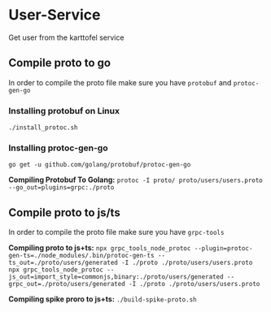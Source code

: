 # User-Service

Get user from the karttofel service

## Compile proto to go

In order to compile the proto file make sure you have `protobuf` and `protoc-gen-go`

### Installing protobuf on Linux

`./install_protoc.sh`

### Installing protoc-gen-go

`go get -u github.com/golang/protobuf/protoc-gen-go`

**Compiling Protobuf To Golang:**
`protoc -I proto/ proto/users/users.proto --go_out=plugins=grpc:./proto`

## Compile proto to js/ts

In order to compile the proto file make sure you have `grpc-tools`

**Compiling proto to js+ts:**
`npx grpc_tools_node_protoc --plugin=protoc-gen-ts=./node_modules/.bin/protoc-gen-ts --ts_out=./proto/users/generated -I ./proto ./proto/users/users.proto`
`npx grpc_tools_node_protoc --js_out=import_style=commonjs,binary:./proto/users/generated --grpc_out=./proto/users/generated -I ./proto ./proto/users/users.proto`

**Compiling spike proro to js+ts:**
`./build-spike-proto.sh`